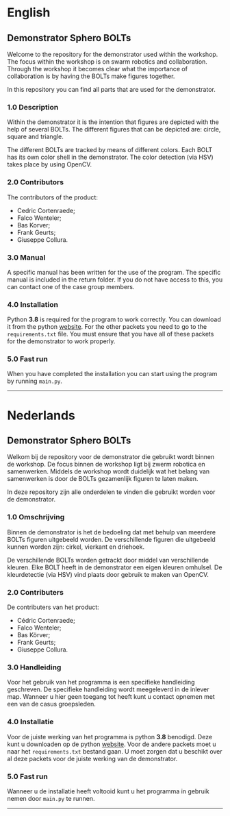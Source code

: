 # English
## Demonstrator Sphero BOLTs
Welcome to the repository for the demonstrator used within the workshop.
The focus within the workshop is on swarm robotics and collaboration.
Through the workshop it becomes clear what the importance of collaboration is by having the BOLTs make figures together.

In this repository you can find all parts that are used for the demonstrator.

### 1.0 Description ##
Within the demonstrator it is the intention that figures are depicted with the help of several BOLTs.
The different figures that can be depicted are: circle, square and triangle.

The different BOLTs are tracked by means of different colors.
Each BOLT has its own color shell in the demonstrator.
The color detection (via HSV) takes place by using OpenCV.

### 2.0 Contributors ##
The contributors of the product:

- Cedric Cortenraede;
- Falco Wenteler;
- Bas Korver;
- Frank Geurts;
- Giuseppe Collura.

### 3.0 Manual ##
A specific manual has been written for the use of the program.
The specific manual is included in the return folder.
If you do not have access to this, you can contact one of the case group members.

### 4.0 Installation ##
Python __3.8__ is required for the program to work correctly.
You can download it from the python [website](https://www.python.org/downloads/).
For the other packets you need to go to the `requirements.txt` file.
You must ensure that you have all of these packets for the demonstrator to work properly.

### 5.0 Fast run ##
When you have completed the installation you can start using the program by running `main.py`.

---

# Nederlands

## Demonstrator Sphero BOLTs
Welkom bij de repository voor de demonstrator die gebruikt wordt binnen de workshop.
De focus binnen de workshop ligt bij zwerm robotica en samenwerken.
Middels de workshop wordt duidelijk wat het belang van samenwerken is door de BOLTs gezamenlijk figuren te laten maken.

In deze repository zijn alle onderdelen te vinden die gebruikt worden voor de demonstrator.

### 1.0 Omschrijving ##
Binnen de demonstrator is het de bedoeling dat met behulp van meerdere BOLTs figuren uitgebeeld worden.
De verschillende figuren die uitgebeeld kunnen worden zijn: cirkel, vierkant en driehoek.

De verschillende BOLTs worden getrackt door middel van verschillende kleuren.
Elke BOLT heeft in de demonstrator een eigen kleuren omhulsel.
De kleurdetectie (via HSV) vind plaats door gebruik te maken van OpenCV.

### 2.0  Contributers  ##
De contributers van het product:

- Cédric Cortenraede;
- Falco Wenteler;
- Bas Körver;
- Frank Geurts;
- Giuseppe Collura.

### 3.0 Handleiding ##
Voor het gebruik van het programma is een specifieke handleiding geschreven.
De specifieke handleiding wordt meegeleverd in de inlever map. 
Wanneer u hier geen toegang tot heeft kunt u contact opnemen met een van de casus groepsleden.

### 4.0 Installatie ##
Voor de juiste werking van het programma is python __3.8__ benodigd. 
Deze kunt u downloaden op de python [website](https://www.python.org/downloads/).
Voor de andere packets moet u naar het `requirements.txt` bestand gaan.
U moet zorgen dat u beschikt over al deze packets voor de juiste werking van de demonstrator.

### 5.0 Fast run ##
Wanneer u de installatie heeft voltooid kunt u het programma in gebruik nemen door `main.py` te runnen.

---
